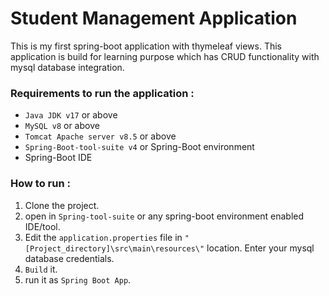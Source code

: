 # Student Management Application
This is my first spring-boot application with thymeleaf views. This application is build for learning purpose which has CRUD functionality with mysql database integration.

### Requirements to run the application :
- `Java JDK v17` or above
- `MySQL v8` or above
- `Tomcat Apache server v8.5` or above
- `Spring-Boot-tool-suite v4` or Spring-Boot environment
- Spring-Boot IDE

### How to run :
1. Clone the project.
2. open in `Spring-tool-suite` or any spring-boot environment enabled IDE/tool.
3. Edit the `application.properties` file in `"[Project_directory]\src\main\resources\"` location. Enter your mysql database credentials.
4. `Build` it.
5. run it as `Spring Boot App`.